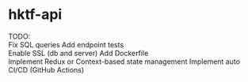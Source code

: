 # hktf-api
TODO:  
Fix SQL queries
Add endpoint tests  
Enable SSL (db and server) 
Add Dockerfile    
Implement Redux or Context-based state management
Implement auto CI/CD (GitHub Actions)
